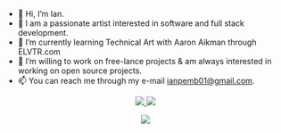 - 👋 Hi, I’m Ian.
- 👀 I am a passionate artist interested in software and full stack development.
- 🌱 I’m currently learning Technical Art with Aaron Aikman through ELVTR.com
- 👯 I’m willing to work on free-lance projects & am always interested in working on open source projects.
- 📫 You can reach me through my e-mail [ianpemb01@gmail.com](mailto:ianpemb01@gmail.com).

<p align="center">
  <a href="https://www.linkedin.com/in/ian-pemberton1/">
    <img src="https://img.shields.io/badge/-LinkedIn-blue?style=flat-square&logo=Linkedin&logoColor=white&link=https://www.linkedin.com/in/ian-pemberton1/"/>
  </a>
  <a href="https://www.linkedin.com/in/ian-pemberton1/">
    <img src="https://hits.seeyoufarm.com/api/count/incr/badge.svg?url=https://github.com/Levi-B4&count_bg=%236BE3D4&title_bg=%23555555&icon=&icon_color=%23E7E7E7&title=Profile-Visits&edge_flat=false"/>
  </a>
</p>

<div align="center">
  <a href="https://www.linkedin.com/in/ian-pemberton1/">
    <img align="center" src="https://github-readme-stats.vercel.app/api/top-langs/?username=Levi-B4&layout=compact&langs_count=8&exclude_repo=refactored-telegram&theme=radical"/>
  </a>
  
<!---
ianpemb01/ianpemb01 is a ✨ special ✨ repository because its `README.md` (this file) appears on your GitHub profile.
You can click the Preview link to take a look at your changes.
--->
